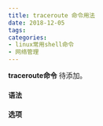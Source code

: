 ```yaml
---
title: traceroute 命令用法
date: 2018-12-05
tags:
categories: 
- linux常用shell命令
- 网络管理
---
```

**traceroute命令** 待添加。
<!-- more --> 
#### **语法**


#### **选项**
